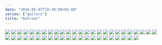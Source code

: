 ```yaml
---
date: "2018-05-07T18:30:00+02:00"
series: ["gallery"]
title: "Retreat"
---
```

<inline-image>
    <img src="./retriitti-mobile-1.jpg">
</inline-image>

<inline-image>
    <img src="./retriitti-mobile-2.jpg">
</inline-image>

<inline-image>
    <img src="./retriitti-mobile-3.jpg">
</inline-image>

<inline-image>
    <img src="./retriitti-1.jpg">
</inline-image>

<inline-image>
    <img src="./retriitti-2.jpg">
</inline-image>

<inline-image>
    <img src="./retriitti-mobile-4.jpg">
</inline-image>

<inline-image>
    <img src="./retriitti-mobile-5.jpg">
</inline-image>

<inline-image>
    <img src="./retriitti-3.jpg">
</inline-image>

<inline-image>
    <img src="./retriitti-4.jpg">
</inline-image>

<inline-image>
    <img src="./retriitti-5.jpg">
</inline-image>

<inline-image>
    <img src="./retriitti-mobile-6.jpg">
</inline-image>

<inline-image>
    <img src="./retriitti-6.jpg">
</inline-image>

<inline-image>
    <img src="./retriitti-7.jpg">
</inline-image>

<inline-image>
    <img src="./retriitti-8.jpg">
</inline-image>

<inline-image>
    <img src="./retriitti-9.jpg">
</inline-image>

<inline-image>
    <img src="./retriitti-mobile-7.jpg">
</inline-image>

<inline-image>
    <img src="./retriitti-mobile-8.jpg">
</inline-image>

<inline-image>
    <img src="./retriitti-mobile-9.jpg">
</inline-image

<inline-image>
    <img src="./retriitti-mobile-10.jpg">
</inline-image>

<inline-image>
    <img src="./retriitti-10.jpg">
</inline-image>

<inline-image>
    <img src="./retriitti-11.jpg">
</inline-image>

<inline-image>
    <img src="./retriitti-12.jpg">
</inline-image>

<inline-image>
    <img src="./retriitti-13.jpg">
</inline-image>

<inline-image>
    <img src="./retriitti-14.jpg">
</inline-image>

<inline-image>
    <img src="./retriitti-15.jpg">
</inline-image>

<inline-image>
    <img src="./retriitti-16.jpg">
</inline-image>

<inline-image>
    <img src="./retriitti-17.jpg">
</inline-image>

<inline-image>
    <img src="./retriitti-18.jpg">
</inline-image>

<inline-image>
    <img src="./retriitti-19.jpg">
</inline-image>

<inline-image>
    <img src="./retriitti-20.jpg">
</inline-image>

<inline-image>
    <img src="./retriitti-21.jpg">
</inline-image>

<inline-image>
    <img src="./retriitti-22jpg">
</inline-image>

<inline-image>
    <img src="./retriitti-23.jpg">
</inline-image>

<inline-image>
    <img src="./retriitti-24.jpg">
</inline-image>

<inline-image>
    <img src="./retriitti-25.jpg">
</inline-image>

<inline-image>
    <img src="./retriitti-26.jpg">
</inline-image>

<inline-image>
    <img src="./retriitti-27.jpg">
</inline-image>

<inline-image>
    <img src="./retriitti-28.jpg">
</inline-image>

<inline-image>
    <img src="./retriitti-29.jpg">
</inline-image>

<inline-image>
    <img src="./retriitti-mobile-10.jpg">
</inline-image>


<inline-image>
    <img src="./retriitti-31.jpg">
</inline-image>

<inline-image>
    <img src="./retriitti-32.jpg">
</inline-image>

<inline-image>
    <img src="./retriitti-33.jpg">
</inline-image>

<inline-image>
    <img src="./retriitti-34.jpg">
</inline-image>

<inline-image>
    <img src="./retriitti-35.jpg">
</inline-image>

<inline-image>
    <img src="./retriitti-mobile-11.jpg">
</inline-image>
<inline-image>
    <img src="./retriitti-mobile-12.jpg">
</inline-image>